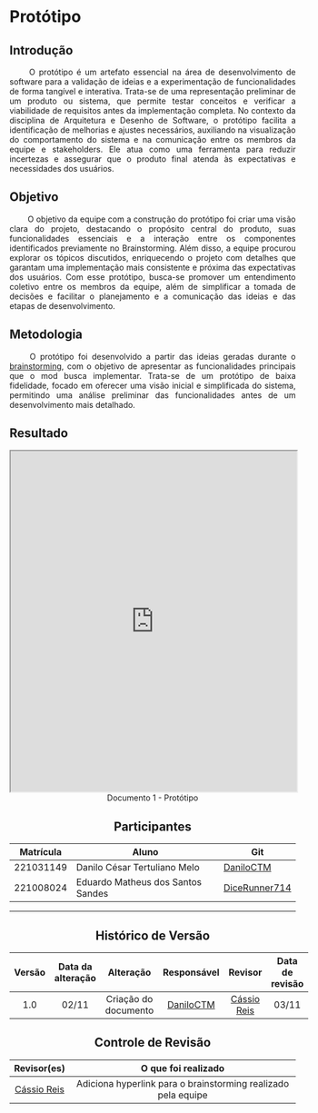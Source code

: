 # Protótipo

## Introdução

<div align="justify">&emsp;&emsp;
O protótipo é um artefato essencial na área de desenvolvimento de software para a validação de ideias e a experimentação de funcionalidades de forma tangível e interativa. Trata-se de uma representação preliminar de um produto ou sistema, que permite testar conceitos e verificar a viabilidade de requisitos antes da implementação completa. No contexto da disciplina de Arquitetura e Desenho de Software, o protótipo facilita a identificação de melhorias e ajustes necessários, auxiliando na visualização do comportamento do sistema e na comunicação entre os membros da equipe e stakeholders. Ele atua como uma ferramenta para reduzir incertezas e assegurar que o produto final atenda às expectativas e necessidades dos usuários.
</div>

## Objetivo

<div align="justify">&emsp;&emsp;
O objetivo da equipe com a construção do protótipo foi criar uma visão clara do projeto, destacando o propósito central do produto, suas funcionalidades essenciais e a interação entre os componentes identificados previamente no Brainstorming. Além disso, a equipe procurou explorar os tópicos discutidos, enriquecendo o projeto com detalhes que garantam uma implementação mais consistente e próxima das expectativas dos usuários. Com esse protótipo, busca-se promover um entendimento coletivo entre os membros da equipe, além de simplificar a tomada de decisões e facilitar o planejamento e a comunicação das ideias e das etapas de desenvolvimento.
</div>

## Metodologia

<div align="justify">&emsp;&emsp;
O protótipo foi desenvolvido a partir das ideias geradas durante o <a href="#/Base/Design_Sprint/brainstorming.md">brainstorming</a>, com o objetivo de apresentar as funcionalidades principais que o mod busca implementar. Trata-se de um protótipo de baixa fidelidade, focado em oferecer uma visão inicial e simplificada do sistema, permitindo uma análise preliminar das funcionalidades antes de um desenvolvimento mais detalhado.
</div>

## Resultado

<center>
<iframe src="https://unbarqdsw2024-2.github.io/2024.2_G1_ModMine_Entrega_01/assets/prototipo.pdf" width="100%" height="600px"></iframe>
Documento 1 - Protótipo
</center>

<center>

## Participantes

</center>

<div style="margin: 0 auto; width: fit-content;">

| Matrícula | Aluno                             | Git                                               |
| --------- | --------------------------------- | ------------------------------------------------- |
| 221031149 | Danilo César Tertuliano Melo      | [DaniloCTM](https://github.com/daniloctm)         |
| 221008024 | Eduardo Matheus dos Santos Sandes | [DiceRunner714](https://github.com/DiceRunner714) |

</div>

---

<center>

## Histórico de Versão

</center>

<div style="margin: 0 auto; width: fit-content;">

| Versão | Data da alteração |      Alteração       |                Responsável                |                  Revisor                   | Data de revisão |
| :----: | :---------------: | :------------------: | :---------------------------------------: | :----------------------------------------: | :-------------: |
|  1.0   |       02/11       | Criação do documento | [DaniloCTM](https://github.com/daniloctm) | [Cássio Reis](https://github.com/csreis72) |      03/11      |

</div>

<center>

## Controle de Revisão

</center>

<div style="margin: 0 auto; width: fit-content;">

|                Revisor(es)                 |                      O que foi realizado                      |
| :----------------------------------------: | :-----------------------------------------------------------: |
| [Cássio Reis](https://github.com/csreis72) | Adiciona hyperlink para o brainstorming realizado pela equipe |

</div>
